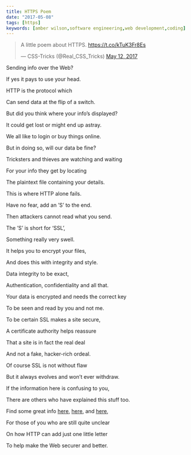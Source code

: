 ```yaml
---
title: HTTPS Poem
date: "2017-05-08"
tags: [https]
keywords: [amber wilson,software engineering,web development,coding]
---
```


 <blockquote>
        <p lang="en" dir="ltr">A little poem about HTTPS. <a href="https://t.co/kTuK3Fr8Es">https://t.co/kTuK3Fr8Es</a></p>&mdash; CSS-Tricks
        (@Real_CSS_Tricks) <a href="https://twitter.com/Real_CSS_Tricks/status/863091416506839041">May 12, 2017</a>
</blockquote>

Sending info over the Web?

If yes it pays to use your head.

HTTP is the protocol which

Can send data at the flip of a switch.

But did you think where your info’s displayed?

It could get lost or might end up astray.

We all like to login or buy things online.

But in doing so, will our data be fine?

Tricksters and thieves are watching and waiting

For your info they get by locating

The plaintext file containing your details.

This is where HTTP alone fails.

Have no fear, add an ’S’ to the end.

Then attackers cannot read what you send.

The ’S’ is short for ‘SSL’,

Something really very swell.

It helps you to encrypt your files,

And does this with integrity and style.

Data integrity to be exact,

Authentication, confidentiality and all that.

Your data is encrypted and needs the correct key

To be seen and read by you and not me.

To be certain SSL makes a site secure,

A certificate authority helps reassure

That a site is in fact the real deal

And not a fake, hacker-rich ordeal.

Of course SSL is not without flaw

But it always evolves and won’t ever withdraw.

If the information here is confusing to you,

There are others who have explained this stuff too.

Find some great info [here](http://robertheaton.com/2014/03/27/how-does-https-actually-work/), [here](https://www.instantssl.com/ssl-certificate-products/https.html), and [here](https://developer.mozilla.org/en-US/docs/Web/Security),

For those of you who are still quite unclear

On how HTTP can add just one little letter

To help make the Web securer and better.